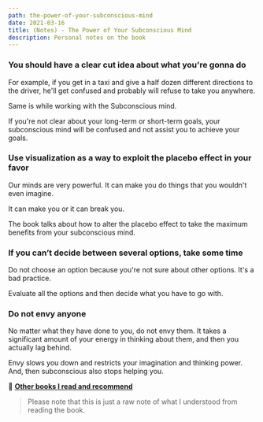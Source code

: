 ```yaml
---
path: the-power-of-your-subconscious-mind
date: 2021-03-16
title: (Notes) - The Power of Your Subconscious Mind
description: Personal notes on the book
---
```


### You should have a clear cut idea about what you're gonna do

For example, if you get in a taxi and give a half dozen different directions to the driver, he'll get confused and probably will refuse to take you anywhere.

Same is while working with the Subconscious mind.

If you're not clear about your long-term or short-term goals, your subconscious mind will be confused and not assist you to achieve your goals.

### Use visualization as a way to exploit the placebo effect in your favor

Our minds are very powerful. It can make you do things that you wouldn't even imagine.

It can make you or it can break you.

The book talks about how to alter the placebo effect to take the maximum benefits from your subconscious mind.

###  If you can’t decide between several options, take some time

Do not choose an option because you're not sure about other options. It's a bad practice.

Evaluate all the options and then decide what you have to go with.

### Do not envy anyone

No matter what they have done to you, do not envy them. It takes a significant amount of your energy in thinking about them, and then you actually lag behind.

Envy slows you down and restricts your imagination and thinking power. And, then subconscious also stops helping you.

🚀 **[Other books I read and recommend](https://deepakness.com/blog/books/)**

> Please note that this is just a raw note of what I understood from reading the book.